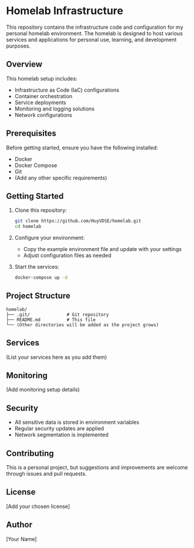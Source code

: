 # Homelab Infrastructure

This repository contains the infrastructure code and configuration for my personal homelab environment. The homelab is designed to host various services and applications for personal use, learning, and development purposes.

## Overview

This homelab setup includes:
- Infrastructure as Code (IaC) configurations
- Container orchestration
- Service deployments
- Monitoring and logging solutions
- Network configurations

## Prerequisites

Before getting started, ensure you have the following installed:
- Docker
- Docker Compose
- Git
- (Add any other specific requirements)

## Getting Started

1. Clone this repository:
   ```bash
   git clone https://github.com/HuyVDSE/homelab.git
   cd homelab
   ```

2. Configure your environment:
   - Copy the example environment file and update with your settings
   - Adjust configuration files as needed

3. Start the services:
   ```bash
   docker-compose up -d
   ```

## Project Structure

```
homelab/
├── .git/              # Git repository
├── README.md          # This file
└── (Other directories will be added as the project grows)
```

## Services

(List your services here as you add them)

## Monitoring

(Add monitoring setup details)

## Security

- All sensitive data is stored in environment variables
- Regular security updates are applied
- Network segmentation is implemented

## Contributing

This is a personal project, but suggestions and improvements are welcome through issues and pull requests.

## License

[Add your chosen license]

## Author

[Your Name] 